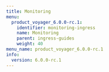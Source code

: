```yaml
---
title: Monitoring
menu:
  product_voyager_6.0.0-rc.1:
    identifier: monitoring-ingress
    name: Monitoring
    parent: ingress-guides
    weight: 40
menu_name: product_voyager_6.0.0-rc.1
info:
  version: 6.0.0-rc.1
---
```



